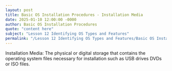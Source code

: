 ```yaml
---
layout: post
title: Basic OS Installation Procedures - Installation Media
date: 2025-01-10 12:00:00 -0000
author: Basic OS Installation Procedures
quote: "content here"
subject: "Lesson 12 Identifying OS Types and Features"
permalink: "/Lesson 12 Identifying OS Types and Features/Basic OS Installation Procedures/Basic OS Installation Procedures - Installation Media"
---
```


Installation Media: The physical or digital storage that contains the operating system files necessary for installation such as USB drives DVDs or ISO files.
